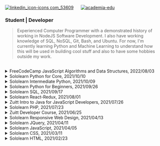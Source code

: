 [![linkedin_icon-icons com_53609](https://user-images.githubusercontent.com/69438999/196654865-7021d2e7-0070-49dd-a3b0-407206823857.png)](https://www.linkedin.com/in/kentlouisegtonino/) &nbsp;&nbsp;&nbsp;&nbsp; [![academia-edu](https://user-images.githubusercontent.com/69438999/196661598-cf639d32-5bce-43ec-a6e2-044f6b3dfeb9.png)](https://independent.academia.edu/kentlouisegtonino)

### Student | Developer
> Experienced Computer Programmer with a demonstrated history of working in NodeJS Software Development. I also have working knowledge of SQL, NoSQL, Git, Bash, and Ubuntu. For now, I'm currently learning Python and Machine Learning to understand how this will be used in building cool stuff and also to have some hobbies outside my work.

<br />

<details>
<summary>FreeCodeCamp JavaScript Algorithms and Data Structures, 2022/08/03</summary>
https://www.freecodecamp.org/certification/kentlouisetonino/javascript-algorithms-and-data-structures
</details>

<details>
<summary>Sololearn Python for Core, 2021/10/10</summary>
https://www.sololearn.com/certificates/CT-UOJ7MU3L
</details>

<details>
<summary>Sololearn Intermediate Python, 2021/10/09</summary>
https://www.sololearn.com/certificates/CT-LINAPDZ2
</details>

<details>
<summary>Sololearn Python for Beginners, 2021/09/26</summary>
https://www.sololearn.com/certificates/CT-THPHVBQX
</details>

<details>
<summary>Sololearn SQL, 2021/09/17</summary>
https://www.sololearn.com/certificates/CT-OYPTHJVE
</details>

<details>
<summary>Sololearn React-Redux, 2021/08/01</summary>
https://www.sololearn.com/certificates/CT-BDZB6GLV
</details>

<details>
<summary>Zuitt Intro to Java for JavaScript Developers, 2021/07/26</summary>
https://share.zertify.zuitt.co/certificate/dc3368df-b091-47e1-9bc9-e83e0d31bd77/
</details>

<details>
<summary>Sololearn PHP, 2021/07/23</summary>
https://www.sololearn.com/certificates/CT-K6KUNZPR
</details>

<details>
<summary>Zuitt Developer Course, 2021/06/25</summary>
https://share.zertify.zuitt.co/certificate/f34711fa-603a-437f-8869-77067de5f7fd/
</details>

<details>
<summary>Sololearn Responsive Web Design, 2021/04/13</summary>
https://www.sololearn.com/certificates/CT-7IGP6UKW
</details>

<details>
<summary>Sololearn JQuery, 2021/04/11</summary>
https://www.sololearn.com/certificates/CT-DUI5SMHW
</details>

<details>
<summary>Sololearn JavaScript, 2021/04/05</summary>
https://www.sololearn.com/certificates/CT-TGX5B996
</details>

<details>
<summary>Sololearn CSS, 2021/03/11</summary>
https://www.sololearn.com/certificates/CT-OZUWDTZB
</details>

<details>
<summary>Sololearn HTML, 2021/02/23</summary>
https://www.sololearn.com/certificates/CT-MKBL8ITD
</details>
